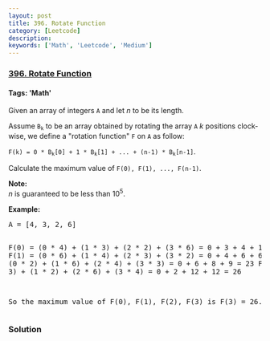 ```yaml
---
layout: post
title: 396. Rotate Function
category: [Leetcode]
description: 
keywords: ['Math', 'Leetcode', 'Medium']
---
```

### [396. Rotate Function](https://leetcode.com/problems/rotate-function)

#### Tags: 'Math'

<div class="content__u3I1 question-content__JfgR"><div><p>
Given an array of integers <code>A</code> and let <i>n</i> to be its length.
</p>
<p>
Assume <code>B<sub>k</sub></code> to be an array obtained by rotating the array <code>A</code> <i>k</i> positions clock-wise, we define a "rotation function" <code>F</code> on <code>A</code> as follow:
</p>
<p>
<code>F(k) = 0 * B<sub>k</sub>[0] + 1 * B<sub>k</sub>[1] + ... + (n-1) * B<sub>k</sub>[n-1]</code>.</p>
<p>Calculate the maximum value of <code>F(0), F(1), ..., F(n-1)</code>. 
</p>
<p><b>Note:</b><br/>
<i>n</i> is guaranteed to be less than 10<sup>5</sup>.
</p>
<p><b>Example:</b>
</p><pre>A = [4, 3, 2, 6]

F(0) = (0 * 4) + (1 * 3) + (2 * 2) + (3 * 6) = 0 + 3 + 4 + 18 = 25
F(1) = (0 * 6) + (1 * 4) + (2 * 3) + (3 * 2) = 0 + 4 + 6 + 6 = 16
F(2) = (0 * 2) + (1 * 6) + (2 * 4) + (3 * 3) = 0 + 6 + 8 + 9 = 23
F(3) = (0 * 3) + (1 * 2) + (2 * 6) + (3 * 4) = 0 + 2 + 12 + 12 = 26

So the maximum value of F(0), F(1), F(2), F(3) is F(3) = 26.
</pre>
<p></p></div></div>

### Solution
